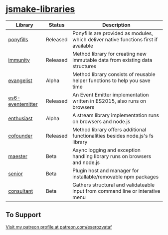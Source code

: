 # [jsmake-libraries](https://github.com/eserozvataf/jsmake-libraries)


| Library                                            | Status   | Description                                                                    |
| -------------------------------------------------- | -------- | -------------------------------------------------------------------------------------- |
| [ponyfills](packages/00_ponyfills/)                   | Released | Ponyfills are provided as modules, which deliver native functions first if available   |
| [immunity](packages/01_immunity/)                    | Released | Method library for creating new immutable data from existing data structures           |
| [evangelist](packages/02_evangelist/)                  | Alpha    | Method library consists of reusable helper functions to help you save time             |
| [es6-eventemitter](packages/03_es6-eventemitter/)             | Released | An Event Emitter implementation written in ES2015, also runs on browsers               |
| [enthusiast](packages/04_enthusiast/)                  | Alpha    | A stream library implementation runs on browsers and node.js                           |
| [cofounder](packages/05_cofounder/)                   | Released | Method library offers additional functionalities besides node.js's fs library          |
| [maester](packages/06_maester/)                     | Beta     | Async logging and exception handling library runs on browsers and node.js              |
| [senior](packages/07_senior/)                      | Beta     | Plugin host and manager for installable/removable npm packages                         |
| [consultant](packages/08_consultant/)                  | Beta     | Gathers structural and validateable input from command line or interative menu         |


## To Support

[Visit my patreon profile at patreon.com/eserozvataf](https://www.patreon.com/eserozvataf)
